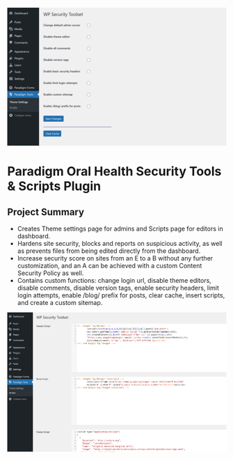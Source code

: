 ![](https://raw.githubusercontent.com/Matthewpco/WP-Plugin-Paradigm-Security/main/wpst.png)


# Paradigm Oral Health Security Tools & Scripts Plugin

## Project Summary
- Creates Theme settings page for admins and Scripts page for editors in dashboard.
- Hardens site security, blocks and reports on suspicious activity, as well as prevents files from being edited directly from the dashboard.
- Increase security score on sites from an E to a B without any further customization, and an A can be achieved with a custom Content Security Policy as well.
- Contains custom functions: change login url, disable theme editors, disable comments, disable version tags, enable security headers, limit login attempts, enable /blog/ prefix for posts, clear cache, insert scripts, and create a custom sitemap.


![](https://raw.githubusercontent.com/Matthewpco/WP-Plugin-Paradigm-Security/main/wpst-2.png)
